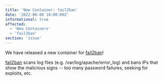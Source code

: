 ```yaml
---
title: 'New Container: fail2ban'
date: '2022-08-08 18:00:00Z'
informational: true
affected:
  - 'New Containers'
  - 'fail2ban'
section: 'issue'
---
```

We have released a new container for [fail2ban](https://github.com/linuxserver/docker-fail2ban/)!

[fail2ban](https://www.fail2ban.org/) scans log files (e.g. /var/log/apache/error_log) and bans IPs that show the malicious signs -- too many password failures, seeking for exploits, etc.
